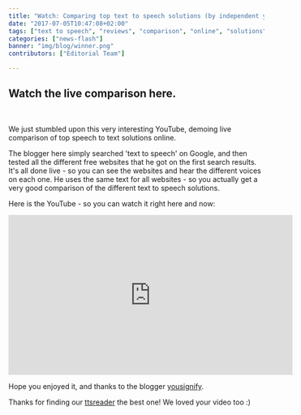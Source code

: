 ```yaml
---
title: "Watch: Comparing top text to speech solutions (by independent youtuber)"
date: "2017-07-05T10:47:08+02:00"
tags: ["text to speech", "reviews", "comparison", "online", "solutions"]
categories: ["news-flash"]
banner: "img/blog/winner.png"
contributors: ["Editorial Team"]

---
```


## Watch the live comparison here.

<br>

We just stumbled upon this very interesting YouTube, demoing live comparison of top speech to text solutions online.

The blogger here simply searched 'text to speech' on Google, and then tested all the different free websites that he got on the first search results.
It's all done live - so you can see the websites and hear the different voices on each one.
He uses the same text for all websites - so you actually get a very good comparison of the different text to speech solutions.

Here is the YouTube - so you can watch it right here and now:

<div class="videoWrapper video64">
    <!-- Copy & Pasted from YouTube -->
    <iframe width="560" height="315" src="https://www.youtube.com/embed/cKAguaMiA6A" frameborder="0" allowfullscreen></iframe>
</div>

Hope you enjoyed it, and thanks to the blogger <a href="https://www.youtube.com/channel/UCsod_iOcxDRu4i0zSFJ2gMA" rel="nofollow">yousignify</a>.

Thanks for finding our [ttsreader](https://ttsreader.com) the best one! We loved your video too :)

